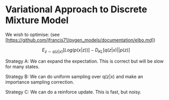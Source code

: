 # Variational Approach to Discrete Mixture Model

We wish to optimise: (see [https://github.com/jfrancis71/pygen_models/documentation/elbo.md])

$$
E_{z \sim q(z | x)} [Log(p(x | z))] - D_{KL}[q(z | x)||p(z)]
$$

Strategy A:
We can expand the expectation. This is correct but will be slow for many states.

Strategy B:
We can do uniform sampling over q(z|x) and make an importance sampling correction.

Strategy C:
We can do a reinforce update. This is fast, but noisy.
